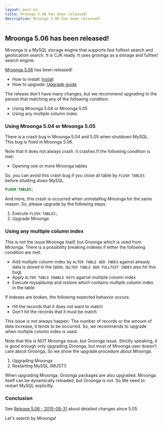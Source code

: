 ```yaml
---
layout: post.en
title: Mroonga 5.06 has been released!
description: Mroonga 5.06 has been released!
---
```


## Mroonga 5.06 has been released!

Mroonga is a MySQL storage engine that supports fast fulltext search and geolocation search. It is CJK ready. It uses groonga as a storage and fulltext search engine.

[Mroonga 5.06](/docs/news.html#release-5.06) has been released!

* How to install: [Install](/docs/install.html)
* How to upgrade: [Upgrade guide](/docs/upgrade.html)


The release don't have many changes, but we recommend upgrading to the person that matching any of the following condition.

* Using Mroonga 5.04 or Mroonga 5.05
* Using any multiple column index

### Using Mroonga 5.04 or Mroonga 5.05

There is a crash bug in Mroonga 5.04 and 5.05 when shutdown MySQL. This bug is fixed in Mroonga 5.06.

Note that it does not always crash. it crashes If the following condition is met:

* Opening one or more Mroonga tables

So, you can avoid this crash bug if you close all table by `FLUSH TABLES` before shutting down MySQL.

```sql
FLUSH TABLES;
```

And more, this crash is occurred when uninstalling Mroonga for the same reason. So, please upgrade by the following steps:

1. Execute `FLUSH TABLES;`
2. Upgrade Mroonga

### Using any multiple column index

This is not the issue Mroonga itself, but Groonga which is used from Mroonga. There is a possibility breaking indexes if either the following condition are met.

* Add multiple column index by `ALTER TABLE ADD INDEX`
  against already data is stored in the table.
  (`ALTER TABLE ADD FULLTEXT INDEX` also hit this bug)
* Apply `ALTER TABLE ENABLE KEYS` against multiple column index
* Execute mysqldump and restore which contains multiple column index in the table

If indexes are broken, the following expected behavior occurs:

* Hit the records that it does not want to match
* Don't hit the records that it must be match

This issue is not always happen. The number of records or the amount of data increase, it tends to be occurred. So, we recommends  to upgrade when multiple column index is used.

Note that this is NOT Mroonga issue, but Groonga issue. Strictly speaking, it is good enough only upgrading Groonga, but most of Mroonga user doesn't care about Groonga, So we show the upgrade procedure about Mroonga.

1. Upgrading Mroonga
2. Restarting MySQL (MUST!)

When upgrading Mroonga, Groonga packages are also upgraded. Mroonga itself can be dynamically reloaded, but Groonga is not. So We need to restart MySQL explicitly.

### Conclusion

See [Release 5.06 - 2015-08-31](/docs/news.html#release-5.06) about detailed changes since 5.05.

Let's search by Mroonga!
